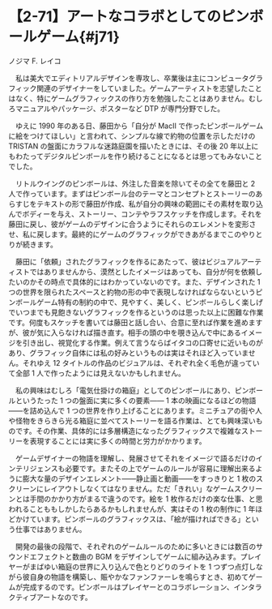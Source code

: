 # 【2-71】アートなコラボとしてのピンボールゲーム{#j71}

<div class="author">ノジマ F. レイコ</div>

　私は美大でエディトリアルデザインを専攻し、卒業後は主にコンピュータグラフィック関連のデザイナーをしていました。ゲームアーティストを志望したことはなく、特にゲームグラフィックスの作り方を勉強したことはありません。むしろマニュアルやパッケージ、ポスターなど DTP が専門分野でした。

　ゆえに 1990 年のある日、藤田から「自分が MacII で作ったピンボールゲームに絵をつけてほしい」と言われて、シンプルな線で約物の位置を示しただけの TRISTAN の盤面にカラフルな迷路庭園を描いたときには、その後 20 年以上にもわたってデジタルピンボールを作り続けることになるとは思ってもみないことでした。

　リトルウイングのピンボールは、外注した音楽を除いてその全てを藤田と 2 人で作っています。まずはピンボール台のテーマとコンセプトとストーリーのあらすじをテキストの形で藤田が作成、私が自分の興味の範囲にその素材を取り込んでボディーを与え、ストーリー、コンテやラフスケッチを作成します。それを藤田に戻し、彼がゲームのデザインに合うようにそれらのエレメントを変形させ、私に戻します。最終的にゲームのグラフィックができあがるまでこのやりとりが続きます。

　藤田に「依頼」されたグラフィックを作るにあたって、彼はビジュアルアーティストではありませんから、漠然としたイメージはあっても、自分が何を依頼したいのかその時点で具体的にはわかっていないのです。また、デザインされた 1 つの世界を限られたスペースと約物の形の中で表現しなければならないというピンボールゲーム特有の制約の中で、見やすく、美しく、ピンボールらしく楽しげでいつまでも見飽きないグラフィックを作るというのは思った以上に困難な作業です。何度もスケッチを書いては藤田と話し合い、合意に至れば作業を進めますが、彼が気に入らなければ描き直す。相手の頭の中を覗き込んで中にあるイメージを引き出し、視覚化する作業。例えて言うならばイタコの口寄せに近いものがあり、グラフィック自体には私の好みというものは実はそれほど入っていません。それゆえ 12 タイトルの作品のビジュアルは、それぞれ全く毛色が違っていて全部 1 人で作ったようには見えないかもしれません。

　私の興味はむしろ「電気仕掛けの箱庭」としてのピンボールにあり、ピンボールというたった 1 つの盤面に実に多くの要素―― 1 本の映画になるほどの物語――を詰め込んで 1 つの世界を作り上げることにあります。ミニチュアの街や人や怪物をきらきら光る箱庭に並べてストーリーを語る作業は、とても興味深いものです。その作業、具体的には多層構造になったグラフィックスで複雑なストーリーを表現することには実に多くの時間と労力がかかります。

　ゲームデザイナーの物語を理解し、発展させてそれをイメージで語るだけのインテリジェンスも必要です。またその上でゲームのルールが容易に理解出来るように膨大な量のデザインエレメント――静止画と動画――をすっきりと 1 枚のスクリーンにレイアウトしなくてはなりません。ただ「きれい」なゲームスクリーンとは手間のかかり方がまるで違うのです。絵を 1 枚作るだけの楽な仕事、と思われることももしかしたらあるかもしれませんが、実はその 1 枚の制作に 1 年ほどかけています。ピンボールのグラフィックスは、「絵が描ければできる」という仕事ではありません。

　開発の最後の段階で、それぞれのゲームルールのために多いときには数百のサウンドエフェクトと数曲の BGM をデザインしてゲームに組み込みます。プレイヤーがまばゆい箱庭の世界に入り込んで色とりどりのライトを 1 つずつ点灯しながら彼自身の物語を構築し、賑やかなファンファーレを鳴らすとき、初めてゲームが完成するのです。ピンボールはプレイヤーとのコラボレーション、インタラクティブアートなのです。
